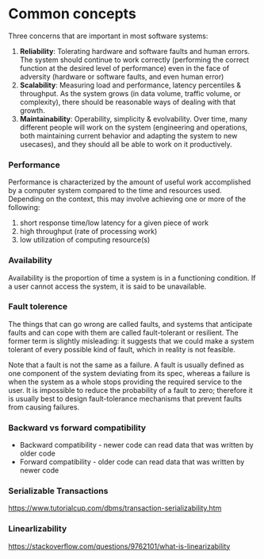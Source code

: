 # Common concepts
Three concerns that are important in most software systems:
1. **Reliability**: Tolerating hardware and software faults and human errors. The system should continue to work correctly (performing the correct function at the desired level of performance) even in the face of adversity (hardware or software faults, and even human error)
2. **Scalability**: Measuring load and performance, latency percentiles & throughput. As the system grows (in data volume, traffic volume, or complexity), there should be reasonable ways of dealing with that growth.
3. **Maintainability**: Operability, simplicity & evolvability. Over time, many different people will work on the system (engineering and operations, both maintaining current behavior and adapting the system to new usecases), and they should all be able to work on it productively.

### Performance
Performance is characterized by the amount of useful work accomplished by a computer system compared to the time and resources used. Depending on the context, this may involve achieving one or more of the following:

1. short response time/low latency for a given piece of work
2. high throughput (rate of processing work)
3. low utilization of computing resource(s)

### Availability
Availability is the proportion of time a system is in a functioning condition. If a user cannot access the system, it is said to be unavailable.

### Fault tolerence
The things that can go wrong are called faults, and systems that anticipate faults and can cope with them are called fault-tolerant or resilient. The former term is slightly misleading: it suggests that we could make a system tolerant of every possible kind of fault, which in reality is not feasible.

Note that a fault is not the same as a failure. A fault is usually defined as one component of the system deviating from its spec, whereas a failure is when the system as a whole stops providing the required service to the user. It is impossible to reduce the probability of a fault to zero; therefore it is usually best to design fault-tolerance mechanisms that prevent faults from causing failures.

### Backward vs forward compatibility
- Backward compatibility - newer code can read data that was written by older code
- Forward compatibility - older code can read data that was written by newer code

### Serializable Transactions
https://www.tutorialcup.com/dbms/transaction-serializability.htm

### Linearlizability
https://stackoverflow.com/questions/9762101/what-is-linearizability
